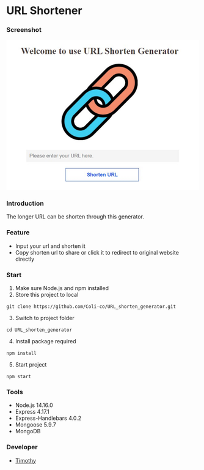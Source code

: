# URL Shortener

### Screenshot

![Image](/public/screenshot.jpg)

### Introduction

The longer URL can be shorten through this generator.

### Feature

- Input your url and shorten it
- Copy shorten url to share or click it to redirect to original website directly

### Start

1. Make sure Node.js and npm installed
2. Store this project to local

```
git clone https://github.com/Coli-co/URL_shorten_generator.git
```

3. Switch to project folder

```
cd URL_shorten_generator
```

4. Install package required

```
npm install
```

5. Start project

```
npm start
```

### Tools

- Node.js 14.16.0
- Express 4.17.1
- Express-Handlebars 4.0.2
- Mongoose 5.9.7
- MongoDB

### Developer

- [Timothy](https://github.com/Coli-co)
